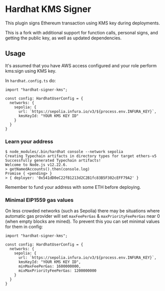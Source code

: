 # Hardhat KMS Signer

This plugin signs Ethereum transaction using KMS key during deployments.

This is a fork with additional support for function calls, personal signs, and getting the public key, as well as updated dependencies.

## Usage

It's assumed that you have AWS access configured and your role perform kms:sign using KMS key.

In `hardhat.config.ts` do:

```
import "hardhat-signer-kms";

const config: HardhatUserConfig = {
  networks: {
    sepolia: {
      url: `https://sepolia.infura.io/v3/${process.env.INFURA_KEY}`,
      kmsKeyId: "YOUR KMS KEY ID"
    }
  }
}
```

### Learn your address

```
$ node_modules/.bin/hardhat console --network sepolia
Creating Typechain artifacts in directory types for target ethers-v5
Successfully generated Typechain artifacts!
Welcome to Node.js v12.22.6.
> getNamedAccounts().then(console.log)
Promise { <pending> }
> { deployer: '0x541dD0eC22fB1213d2C2B1fc83B5F302cEFF79A2' }
```

Remember to fund your address with some ETH before deploying.

### Minimal EIP1559 gas values

On less crowded networks (such as Sepolia) there may be situations where automatic gas provider will set 
`maxFeePerGas` & `maxPriorityFeePerGas` near 0 (when empty blocks are mined). To prevent this you can
set minimal values for them in config:

```
import "hardhat-signer-kms";

const config: HardhatUserConfig = {
  networks: {
    sepolia: {
      url: `https://sepolia.infura.io/v3/${process.env.INFURA_KEY}`,
      kmsKeyId: "YOUR KMS KEY ID",
      minMaxFeePerGas: 1600000000,
      mixMaxPriorityFeePerGas: 1200000000
    }
  }
}
```
